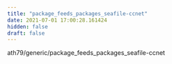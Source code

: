 ```yaml
---
title: "package_feeds_packages_seafile-ccnet"
date: 2021-07-01 17:00:28.161424
hidden: false
draft: false
---
```


ath79/generic/package_feeds_packages_seafile-ccnet

